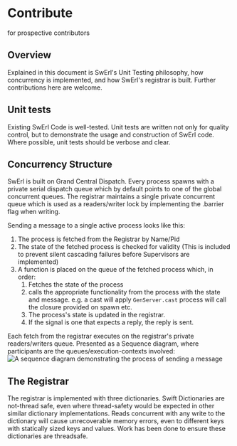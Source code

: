 # Contribute

for prospective contributors

## Overview

Explained in this document is SwErl's Unit Testing philosophy, how concurrency is implemented, and how SwErl's registrar is built. Further contributions here are welcome.

## Unit tests
Existing SwErl Code is well-tested. Unit tests are written not only for quality control, but to demonstrate the usage and construction of SwErl code. Where possible, unit tests should be verbose and clear.
## Concurrency Structure

SwErl is built on Grand Central Dispatch. Every process spawns with a private serial dispatch queue which by default points to one of the global concurrent queues. The registrar maintains a single private concurrent queue which is used as a readers/writer lock by implementing the .barrier flag when writing.

Sending a message to a single active process looks like this:

1. The process is fetched from the Registrar by Name/Pid
2. The state of the fetched process is checked for validity (This is included to prevent silent cascading failures before Supervisors are implemented)
3. A function is placed on the queue of the fetched process which, in order:
   1. Fetches the state of the process
   2. calls the appropriate functionality from the process with the state and message. e.g. a cast will apply `GenServer.cast`  process will call the closure provided on spawn etc.
   3. The process's state is updated in the registrar.
   4. If the signal is one that expects a reply, the reply is sent.

Each fetch from the registrar executes on the registrar's private readers/writers queue. Presented as a Sequence diagram, where participants are the queues/execution-contexts involved:
![A sequence diagram demonstrating the process of sending a message](ConcurrencySequence)

## The Registrar
The registrar is implemented with three dictionaries. Swift Dictionaries are not-thread safe, even where thread-safety would be expected in other similar dictionary implementations. Reads concurrent with any write to the dictionary will cause unrecoverable memory errors, even to different keys with statically sized keys and values.
Work has been done to ensure these dictionaries are threadsafe.
